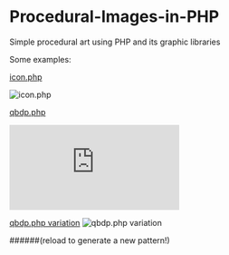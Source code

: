 # Procedural-Images-in-PHP
Simple procedural art using PHP and its graphic libraries

Some examples:

[icon.php](http://ciaccodavide.altervista.org/qbdp/perpets/)

![icon.php](http://ciaccodavide.altervista.org/qbdp/perpets/)

[qbdp.php](http://em.qbdp.me/qbdp.php)

![qbdp.php](http://em.qbdp.me/qbdp.php)

[qbdp.php variation](http://i.imgur.com/foX3qm4.png)
![qbdp.php variation](http://i.imgur.com/foX3qm4.png)



######(reload to generate a new pattern!)
